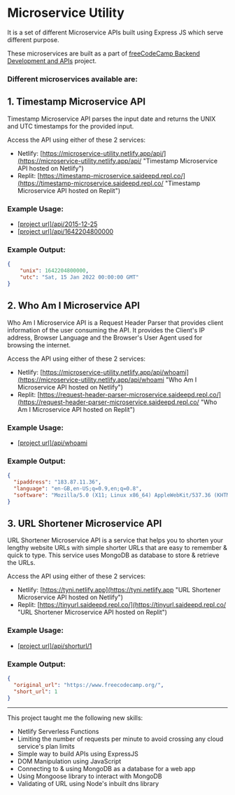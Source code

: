 # Microservice Utility

It is a set of different Microservice APIs built using Express JS which serve different purpose.

These microservices are built as a part of [freeCodeCamp Backend Development and APIs](https://www.freecodecamp.org/learn/back-end-development-and-apis/ "View the freeCodeCamp Backend Development APIs course") project.

### Different microservices available are:

## 1. Timestamp Microservice API

Timestamp Microservice API parses the input date and returns the UNIX and UTC timestamps for the provided input.

Access the API using either of these 2 services:
- Netlify: [https://microservice-utility.netlify.app/api/](https://microservice-utility.netlify.app/api/ "Timestamp Microservice API hosted on Netlify")
- Replit: [https://timestamp-microservice.saideepd.repl.co/](https://timestamp-microservice.saideepd.repl.co/ "Timestamp Microservice API hosted on Replit")

### Example Usage:
- [[project url]/api/2015-12-25](https://microservice-utility.netlify.app/api/2022-01-15)
- [[project url]/api/1642204800000](https://microservice-utility.netlify.app/api/1451001600000)

### Example Output:
```json
{
    "unix": 1642204800000,
    "utc": "Sat, 15 Jan 2022 00:00:00 GMT"
}
```

## 2. Who Am I Microservice API

Who Am I Microservice API is a Request Header Parser that provides client information of the user consuming the API. It provides the Client's IP address, Browser Language and the Browser's User Agent used for browsing the internet.

Access the API using either of these 2 services:
- Netlify: [https://microservice-utility.netlify.app/api/whoami](https://microservice-utility.netlify.app/api/whoami "Who Am I Microservice API hosted on Netlify")
- Replit: [https://request-header-parser-microservice.saideepd.repl.co/](https://request-header-parser-microservice.saideepd.repl.co/ "Who Am I Microservice API hosted on Replit")

### Example Usage:
- [[project url]/api/whoami](https://microservice-utility.netlify.app/api/whoami)

### Example Output:
```json
{
  "ipaddress": "183.87.11.36",
  "language": "en-GB,en-US;q=0.9,en;q=0.8",
  "software": "Mozilla/5.0 (X11; Linux x86_64) AppleWebKit/537.36 (KHTML, like Gecko) Chrome/97.0.4692.71 Safari/537.36"
}
```

## 3. URL Shortener Microservice API

URL Shortener Microservice API is a service that helps you to shorten your lengthy website URLs with simple shorter URLs that are easy to remember & quick to type. This service uses MongoDB as database to store & retrieve the URLs.

Access the API using either of these 2 services:
- Netlify: [https://tyni.netlify.app](https://tyni.netlify.app "URL Shortener Microservice API hosted on Netlify")
- Replit: [https://tinyurl.saideepd.repl.co/](https://tinyurl.saideepd.repl.co/ "URL Shortener Microservice API hosted on Replit")

### Example Usage:
- [[project url]/api/shorturl/1](https://tyni.netlify.app/api/shorturl/1)

### Example Output:
```json
{
  "original_url": "https://www.freecodecamp.org/",
  "short_url": 1
}
```

---
This project taught me the following new skills:
- Netlify Serverless Functions
- Limiting the number of requests per minute to avoid crossing any cloud service's plan limits
- Simple way to build APIs using ExpressJS
- DOM Manipulation using JavaScript
- Connecting to & using MongoDB as a database for a web app
- Using Mongoose library to interact with MongoDB
- Validating of URL using Node's inbuilt dns library
